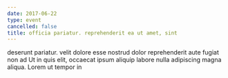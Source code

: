 ```yaml
---
date: 2017-06-22
type: event
cancelled: false
title: officia pariatur. reprehenderit ea ut amet, sint
---
```

deserunt pariatur. velit dolore esse nostrud dolor reprehenderit aute fugiat non ad Ut in quis elit, occaecat ipsum aliquip labore nulla adipiscing magna aliqua. Lorem ut tempor in